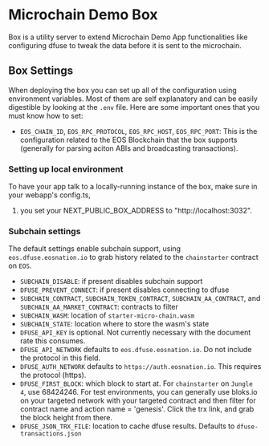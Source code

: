 # Microchain Demo Box

Box is a utility server to extend Microchain Demo App functionalities like configuring dfuse to tweak the data before it is sent to the microchain.

## Box Settings

When deploying the box you can set up all of the configuration using environment variables. Most of them are self explanatory and can be easily digestible by looking at the `.env` file. Here are some important ones that you must know how to set:

-   `EOS_CHAIN_ID`, `EOS_RPC_PROTOCOL`, `EOS_RPC_HOST`, `EOS_RPC_PORT`: This is the configuration related to the EOS Blockchain that the box supports (generally for parsing aciton ABIs and broadcasting transactions).

### Setting up local environment

To have your app talk to a locally-running instance of the box, make sure in your webapp's config.ts,

1. you set your NEXT_PUBLIC_BOX_ADDRESS to "http://localhost:3032".

### Subchain settings

The default settings enable subchain support, using `eos.dfuse.eosnation.io` to grab history related to the `chainstarter` contract on `EOS`.

-   `SUBCHAIN_DISABLE`: if present disables subchain support
-   `DFUSE_PREVENT_CONNECT`: if present disables connecting to dfuse
-   `SUBCHAIN_CONTRACT`, `SUBCHAIN_TOKEN_CONTRACT`, `SUBCHAIN_AA_CONTRACT`, and `SUBCHAIN_AA_MARKET_CONTRACT`: contracts to filter
-   `SUBCHAIN_WASM`: location of `starter-micro-chain.wasm`
-   `SUBCHAIN_STATE`: location where to store the wasm's state
-   `DFUSE_API_KEY` is optional. Not currently necessary with the document rate this consumes.
-   `DFUSE_API_NETWORK` defaults to `eos.dfuse.eosnation.io`. Do not include the protocol in this field.
-   `DFUSE_AUTH_NETWORK` defaults to `https://auth.eosnation.io`. This requires the protocol (https).
-   `DFUSE_FIRST_BLOCK`: which block to start at. For `chainstarter` on `Jungle 4`, use 68424246. For test environments, you can generally use bloks.io on your targeted network with your targeted contract and then filter for contract name and action name = 'genesis'. Click the trx link, and grab the block height from there.
-   `DFUSE_JSON_TRX_FILE`: location to cache dfuse results. Defaults to `dfuse-transactions.json`
